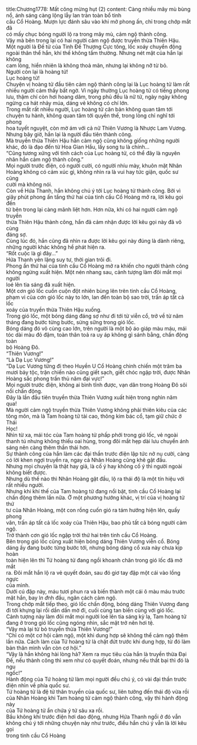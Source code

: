 title:Chương1778: Mất công mừng hụt (2)
content:
Càng nhiều mây mù bùng nổ, ánh sáng càng lộng lẫy lan tràn toàn bổ tinh<br>cầu Cổ Hoàng. Mượn lực đánh sâu vào khi mở phong ấn, chỉ trong chớp mắt đã<br>có mấy chục bóng người lộ ra trong mây mù, cảm ngộ thành công.<br>Vậy mà bên trong lại có hai người cảm ngộ được truyền thừa Thiên Hậu.<br>Một người là Đế tử của Tinh Đế Thượng Cực tông, lốc xoáy chuyển động<br>ngoài thân thể hắn, khí thế không tầm thường. Nhưng nét mặt của hắn lại không<br>cam lòng, hiển nhiên là không thoả mãn, nhưng lại không nỡ từ bỏ.<br>Người còn lại là hoàng tử!<br>Lục hoàng tử!<br>Chuyện vị hoàng tử đầu tiên cảm ngộ thành công lại là Lục hoàng tử làm rất<br>nhiều người cảm thấy bất ngờ. Vì ngày thường Lục hoàng tử có tiếng phong<br>lưu, thậm chí còn hơi hoang dâm, trong phủ đều là nữ tử, ngày ngày không<br>ngừng ca hát nhảy múa, dáng vẻ không có chí lớn.<br>Trong mắt rất nhiều người, Lục hoàng tử căn bản không quan tâm tới<br>chuyện tu hành, không quan tâm tới quyền thế, trong lòng chỉ nghĩ tới phong<br>hoa tuyết nguyệt, còn mờ ám với cả nữ Thiên Vương là Nhược Lam Vương.<br>Nhưng bây giờ, hắn lại là người đầu tiên thành công.<br>Mà truyền thừa Thiên Hậu hắn cảm ngộ cũng không giống những người<br>khác, đó là đạo đến từ Hoa Gian Hầu, lấy song tu là chính…<br>“Cũng tương xứng với tính cách của Lục hoàng tử, có thể đây là nguyên<br>nhân hắn cảm ngộ thành công.”<br>Mọi người trước điện, có người cười, có người nhíu mày, khuôn mặt Nhân<br>Hoàng không có cảm xúc gì, không nhìn ra là vui hay tức giận, quốc sư cũng<br>cười mà không nói.<br>Còn về Hứa Thanh, hắn không chú ý tới Lục hoàng tử thành công. Bởi vì<br>giây phút phong ấn tầng thứ hai của tinh cầu Cổ Hoàng mở ra, lời kêu gọi đến<br>từ bên trong lại càng mãnh liệt hơn. Hơn nữa, khi có hai người cảm ngộ truyền<br>thừa Thiên Hậu thành công, hắn đã cảm nhận được lời kêu gọi này đã vô cùng<br>đáng sợ.<br>Cùng lúc đó, hắn cũng đã nhìn ra được lời kêu gọi này đúng là dành riêng,<br>những người khác không hề phát hiện ra.<br>“Rốt cuộc là gì đây…”<br>Hứa Thanh yên lặng suy tư, thời gian trôi đi.<br>Phong ấn thứ hai của tinh cầu Cổ Hoàng mở ra khiến cho người thành công<br>không ngừng xuất hiện. Một nén nhang sau, cảnh tượng làm đôi mắt mọi người<br>loé lên tia sáng đã xuất hiện.<br>Một cơn gió lốc cuồn cuộn đột nhiên bùng lên trên tinh cầu Cổ Hoàng,<br>phạm vi của cơn gió lốc này to lớn, lan đến toàn bộ sao trời, trấn áp tất cả lốc<br>xoáy của truyền thừa Thiên Hậu xuống.<br>Trong gió lốc, một bóng dáng đáng sợ như đi tới từ viễn cổ, trở về từ năm<br>tháng đang bước từng bước, sừng sững trong gió lốc.<br>Bóng dáng đó vô cùng cao lớn, trên người là một bộ áo giáp màu máu, mái<br>tóc dài màu đỏ đậm, toàn thân toả ra uy áp không gì sánh bằng, chấn động toàn<br>bộ Hoàng Đô.<br>“Thiên Vương!”<br>“Là Dạ Lục Vương!”<br>“Dạ Lục Vương từng đi theo Huyền U Cổ Hoàng chinh chiến một trăm ba<br>mươi bảy tộc, trận chiến nào cũng giết sạch, giết chóc ngập trời, được Nhân<br>Hoàng sắc phong trấn thủ năm đại vực!”<br>Mọi người trước điện, không ai bình tĩnh được, vạn dân trong Hoàng Đô sôi<br>nổi chấn động.<br>Đây là lần đầu tiên truyền thừa Thiên Vương xuất hiện trong nghìn năm<br>qua!<br>Mà người cảm ngộ truyền thừa Thiên Vương không phải thiên kiêu của các<br>tông môn, mà là Tam hoàng tử tài cao, thông kim bác cổ, tạm giữ chức ở Thái<br>Học!<br>Nhìn từ xa, mái tóc của Tam hoàng tử phấp phới trong gió lốc, vẻ ngoài<br>thanh tú nhưng không thiếu oai hùng, trong đôi mắt hẹp dài lưu chuyển ánh<br>sáng nên càng thêm thần thái hơn.<br>Sự thành công của hắn làm các đại thần trước điện lập tức nở nụ cười, càng<br>có lời khen ngợi truyền ra, ngay cả Nhân Hoàng cũng khẽ gật đầu.<br>Nhưng mọi chuyện là thật hay giả, là cố ý hay không cố ý thì người ngoài<br>không biết được.<br>Nhưng dù thế nào thì Nhân Hoàng gật đầu, lộ ra thái độ là một tín hiệu với<br>rất nhiều người.<br>Nhưng khi khí thế của Tam hoàng tử đang nổi bật, tinh cầu Cổ Hoàng lại<br>chấn động thêm lần nữa. Ở một phương hướng khác, vị trí của vị hoàng tử thứ<br>tư của Nhân Hoàng, một con rồng cuốn gió ra tám hướng hiện lên, quấy phong<br>vân, trấn áp tất cả lốc xoáy của Thiên Hậu, bao phủ tất cả bóng người cảm ngộ.<br>Trở thành cơn gió lốc ngập trời thứ hai trên tinh cầu Cổ Hoàng.<br>Bên trong gió lốc cũng xuất hiện bóng dáng Thiên Vương viễn cổ. Bóng<br>dáng ấy đang bước từng bước tới, nhưng bóng dáng cổ xưa này chưa kịp hoàn<br>toàn hiện lên thì Tứ hoàng tử đang ngồi khoanh chân trong gió lốc đã mở mắt<br>ra. Đôi mắt hắn lộ ra vẻ quyết đoán, sau đó giơ tay đập một cái vào lồng ngực<br>của mình.<br>Dưới cú đập này, máu tươi phun ra và biến thành một cái ô màu máu trước<br>mặt hắn, bay l*n đ*nh đầu, ngăn cách cảm ngộ.<br>Trong chớp mắt tiếp theo, gió lốc chấn động, bóng dáng Thiên Vương đang<br>đi tới khựng lại rồi dần dần mờ đi, cuối cùng tan biến cùng với gió lốc.<br>Cảnh tượng này làm đôi mắt mọi người loé lên tia sáng kỳ lạ, Tam hoàng tử<br>đang ở trong gió lốc cũng ngóng nhìn, sắc mặt trở nên hơi tệ.<br>“Vậy mà lại từ bỏ truyền thừa Thiên Vương!”<br>“Chỉ có một cơ hội cảm ngộ, một khi dung hợp sẽ không thể cảm ngộ thêm<br>lần nữa. Cách làm của Tứ hoàng tử là chặt đứt trước khi dung hợp, từ đó làm<br>bản thân mình vẫn còn cơ hội.”<br>“Vậy là hắn không hài lòng hả? Xem ra mục tiêu của hắn là truyền thừa Đại<br>Đế, nếu thành công thì xem như có quyết đoán, nhưng nếu thất bại thì đó là ngu<br>ngốc!”<br>Hành động của Tứ hoàng tử làm mọi người đều chú ý, có vài đại thần trước<br>điện nhìn về phía quốc sư.<br>Tứ hoàng tử là đệ tử thân truyền của quốc sư, liên tưởng đến thái độ vừa rồi<br>của Nhân Hoàng khi Tam hoàng tử cảm ngộ thành công, vậy thì hành động này<br>của Tứ hoàng tử ẩn chứa ý tứ sâu xa rồi.<br>Bầu không khí trước điện hơi dao động, nhưng Hứa Thanh ngồi ở đó vẫn<br>không chú ý tới những chuyện này như trước, điều hắn chú ý vẫn là lời kêu gọi<br>trong tinh cầu Cổ Hoàng